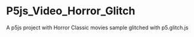 # P5js_Video_Horror_Glitch
A p5js project with Horror Classic movies sample glitched with p5.glitch.js
